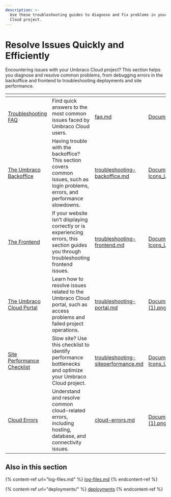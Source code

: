 ```yaml
---
description: >-
  Use these troubleshooting guides to diagnose and fix problems in your Umbraco
  Cloud project.
---
```


# Resolve Issues Quickly and Efficiently

Encountering issues with your Umbraco Cloud project? This section helps you diagnose and resolve common problems, from debugging errors in the backoffice and frontend to troubleshooting deployments and site performance.



<table data-view="cards"><thead><tr><th></th><th></th><th data-hidden data-card-target data-type="content-ref"></th><th data-hidden data-card-cover data-type="files"></th></tr></thead><tbody><tr><td><a href="faq.md">Troubleshooting FAQ</a></td><td>Find quick answers to the most common issues faced by Umbraco Cloud users.</td><td><a href="faq.md">faq.md</a></td><td><a href="../.gitbook/assets/Documentations Icons_Umbraco_CMS_Tutorials.png">Documentations Icons_Umbraco_CMS_Tutorials.png</a></td></tr><tr><td><a href="troubleshooting-backoffice.md">The Umbraco Backoffice</a></td><td>Having trouble with the backoffice? This section covers common issues, such as login problems, errors, and performance slowdowns.</td><td><a href="troubleshooting-backoffice.md">troubleshooting-backoffice.md</a></td><td><a href="../.gitbook/assets/Documentations Icons_Umbraco_CMS_Fundamentals_Backoffice.png">Documentations Icons_Umbraco_CMS_Fundamentals_Backoffice.png</a></td></tr><tr><td><a href="troubleshooting-frontend.md">The Frontend</a></td><td>If your website isn’t displaying correctly or is experiencing errors, this section guides you through troubleshooting frontend issues.</td><td><a href="troubleshooting-frontend.md">troubleshooting-frontend.md</a></td><td><a href="../.gitbook/assets/Documentations Icons_Umbraco_CMS_Tutorials_Custom_Dashboard.png">Documentations Icons_Umbraco_CMS_Tutorials_Custom_Dashboard.png</a></td></tr><tr><td><a href="troubleshooting-portal.md">The Umbraco Cloud Portal</a></td><td>Learn how to resolve issues related to the Umbraco Cloud portal, such as access problems and failed project operations.</td><td><a href="troubleshooting-portal.md">troubleshooting-portal.md</a></td><td><a href="../.gitbook/assets/Documentations Icons_Umbraco_Cloud_Getting_Started (1).png">Documentations Icons_Umbraco_Cloud_Getting_Started (1).png</a></td></tr><tr><td><a href="troubleshooting-siteperformance.md">Site Performance Checklist</a></td><td>Slow site? Use this checklist to identify performance bottlenecks and optimize your Umbraco Cloud project.</td><td><a href="troubleshooting-siteperformance.md">troubleshooting-siteperformance.md</a></td><td><a href="../.gitbook/assets/Documentations Icons_Umbraco_CMS_Reference_Configuration.png">Documentations Icons_Umbraco_CMS_Reference_Configuration.png</a></td></tr><tr><td><a href="cloud-errors.md">Cloud Errors</a></td><td>Understand and resolve common cloud-related errors, including hosting, database, and connectivity issues.</td><td><a href="cloud-errors.md">cloud-errors.md</a></td><td><a href="../.gitbook/assets/Documentations Icons_Umbraco_Cloud_Deploying (1).png">Documentations Icons_Umbraco_Cloud_Deploying (1).png</a></td></tr></tbody></table>

## Also in this section

{% content-ref url="log-files.md" %}
[log-files.md](log-files.md)
{% endcontent-ref %}

{% content-ref url="deployments/" %}
[deployments](deployments/)
{% endcontent-ref %}
